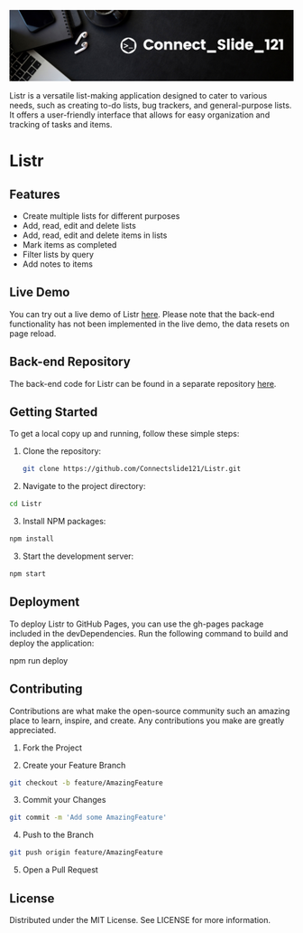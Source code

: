 ![Listr Banner](https://github.com/Connectslide121/Listr/blob/master/Connect_banner_github.png)

Listr is a versatile list-making application designed to cater to various needs, such as creating to-do lists, bug trackers, and general-purpose lists. It offers a user-friendly interface that allows for easy organization and tracking of tasks and items.

# Listr

## Features

- Create multiple lists for different purposes
- Add, read, edit and delete lists
- Add, read, edit and delete items in lists
- Mark items as completed
- Filter lists by query
- Add notes to items

## Live Demo

You can try out a live demo of Listr [here](https://connectslide121.github.io/Listr/). Please note that the back-end functionality has not been implemented in the live demo, the data resets on page reload.

## Back-end Repository

The back-end code for Listr can be found in a separate repository [here](https://github.com/Connectslide121/Listr-API).

## Getting Started

To get a local copy up and running, follow these simple steps:

1. Clone the repository:

   ```sh
   git clone https://github.com/Connectslide121/Listr.git
   ```

2. Navigate to the project directory:

```sh
cd Listr
```

3. Install NPM packages:

```sh
npm install
```

3. Start the development server:

```sh
npm start
```

## Deployment

To deploy Listr to GitHub Pages, you can use the gh-pages package included in the devDependencies. Run the following command to build and deploy the application:

npm run deploy

## Contributing

Contributions are what make the open-source community such an amazing place to learn, inspire, and create. Any contributions you make are greatly appreciated.

1. Fork the Project

2. Create your Feature Branch

```sh
git checkout -b feature/AmazingFeature
```

3. Commit your Changes

```sh
git commit -m 'Add some AmazingFeature'
```

4. Push to the Branch

```sh
git push origin feature/AmazingFeature
```

5. Open a Pull Request

## License

Distributed under the MIT License. See LICENSE for more information.
